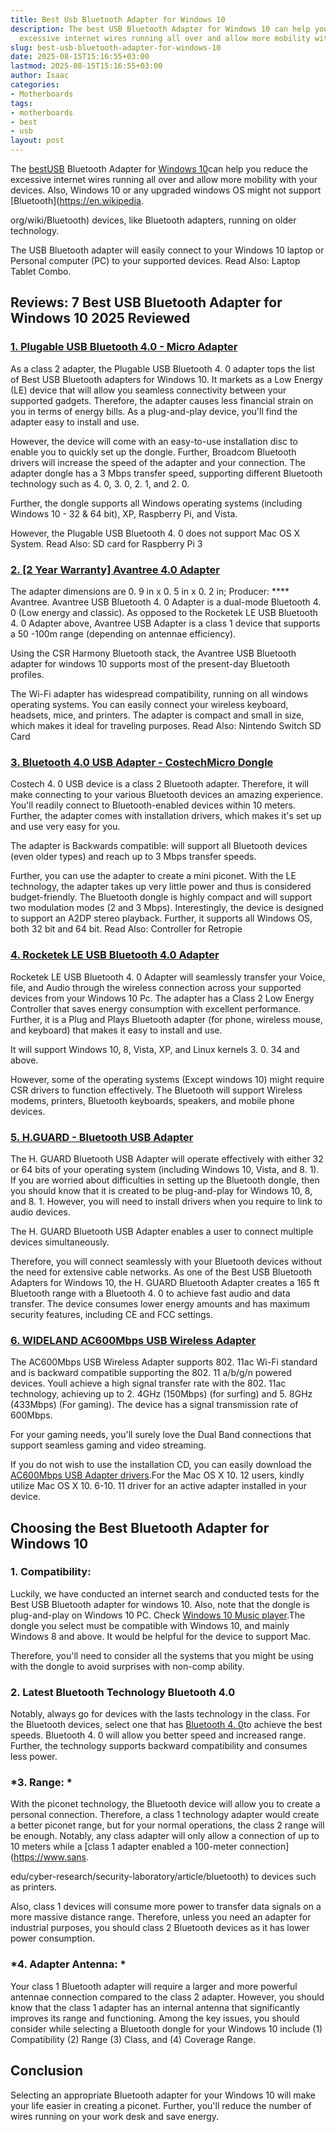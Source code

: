 ```yaml
---
title: Best Usb Bluetooth Adapter for Windows 10
description: The best USB Bluetooth Adapter for Windows 10 can help you reduce the
  excessive internet wires running all over and allow more mobility with your devices....
slug: best-usb-bluetooth-adapter-for-windows-10
date: 2025-08-15T15:16:55+03:00
lastmod: 2025-08-15T15:16:55+03:00
author: Isaac
categories:
- Motherboards
tags:
- motherboards
- best
- usb
layout: post
---
```

The [best](https://pestpolicy.com/best-android-tablet-for-gaming/)[USB](https://pestpolicy.com/best-usb-hub-for-imac/) Bluetooth Adapter for [Windows 10](https://en.wikipedia.org/wiki/Windows_10)can help you reduce the excessive internet wires running all over and allow more mobility with your devices. Also, Windows 10 or any upgraded windows OS might not support [Bluetooth](https://en.wikipedia.

org/wiki/Bluetooth) devices, like Bluetooth adapters, running on older technology.

The USB Bluetooth adapter will easily connect to your Windows 10 laptop or Personal computer (PC) to your supported devices. Read Also: Laptop Tablet Combo.

##  Reviews: 7 Best USB Bluetooth Adapter for Windows 10 2025 Reviewed

###  [1. Plugable USB Bluetooth 4.0 - Micro Adapter](https://www.amazon.com/dp/B009ZIILLI/?tag=p-policy-20)

As a class 2 adapter, the Plugable USB Bluetooth 4. 0 adapter tops the list of Best USB Bluetooth adapters for Windows 10. It markets as a Low Energy (LE) device that will allow you seamless connectivity between your supported gadgets. Therefore, the adapter causes less financial strain on you in terms of energy bills. As a plug-and-play device, you'll find the adapter easy to install and use.

However, the device will come with an easy-to-use installation disc to enable you to quickly set up the dongle. Further, Broadcom Bluetooth drivers will increase the speed of the adapter and your connection. The adapter dongle has a 3 Mbps transfer speed, supporting different Bluetooth technology such as 4. 0, 3. 0, 2. 1, and 2. 0.

Further, the dongle supports all Windows operating systems (including Windows 10 - 32 & 64 bit), XP, Raspberry Pi, and Vista.

However, the Plugable USB Bluetooth 4. 0 does not support Mac OS X System. Read Also: SD card for Raspberry Pi 3

###  [2. [2 Year Warranty] Avantree 4.0 Adapter](https://www.amazon.com/dp/B00VWEK4IG/?tag=p-policy-20)

The adapter dimensions are 0. 9 in x 0. 5 in x 0. 2 in; Producer: **** Avantree. Avantree USB Bluetooth 4. 0 Adapter is a dual-mode Bluetooth 4. 0 (Low energy and classic). As opposed to the Rocketek LE USB Bluetooth 4. 0 Adapter above, Avantree USB Adapter is a class 1 device that supports a 50 -100m range (depending on antennae efficiency).

Using the CSR Harmony Bluetooth stack, the Avantree USB Bluetooth adapter for windows 10 supports most of the present-day Bluetooth profiles.

The Wi-Fi adapter has widespread compatibility, running on all windows operating systems. You can easily connect your wireless keyboard, headsets, mice, and printers. The adapter is compact and small in size, which makes it ideal for traveling purposes. Read Also: Nintendo Switch SD Card

###  [3. Bluetooth 4.0 USB Adapter - CostechMicro Dongle](https://www.amazon.com/dp/B01DAW21UG/?tag=p-policy-20)

Costech 4. 0 USB device is a class 2 Bluetooth adapter. Therefore, it will make connecting to your various Bluetooth devices an amazing experience. You'll readily connect to Bluetooth-enabled devices within 10 meters. Further, the adapter comes with installation drivers, which makes it's set up and use very easy for you.

The adapter is Backwards compatible: will support all Bluetooth devices (even older types) and reach up to 3 Mbps transfer speeds.

Further, you can use the adapter to create a mini piconet. With the LE technology, the adapter takes up very little power and thus is considered budget-friendly. The Bluetooth dongle is highly compact and will support two modulation modes (2 and 3 Mbps). Interestingly, the device is designed to support an A2DP stereo playback. Further, it supports all Windows OS, both 32 bit and 64 bit. Read Also: Controller for Retropie

###  [4. Rocketek LE USB Bluetooth 4.0 Adapter](https://www.amazon.com/dp/B00H8O8CMO/?tag=p-policy-20)

Rocketek LE USB Bluetooth 4. 0 Adapter will seamlessly transfer your Voice, file, and Audio through the wireless connection across your supported devices from your Windows 10 Pc. The adapter has a Class 2 Low Energy Controller that saves energy consumption with excellent performance. Further, it is a Plug and Plays Bluetooth adapter (for phone, wireless mouse, and keyboard) that makes it easy to install and use.

It will support Windows 10, 8, Vista, XP, and Linux kernels 3. 0. 34 and above.

However, some of the operating systems (Except windows 10) might require CSR drivers to function effectively. The Bluetooth will support Wireless modems, printers, Bluetooth keyboards, speakers, and mobile phone devices.

###  [5. H.GUARD - Bluetooth USB Adapter](https://www.amazon.com/dp/B076FP4KQD/?tag=p-policy-20)

The H. GUARD Bluetooth USB Adapter will operate effectively with either 32 or 64 bits of your operating system (including Windows 10, Vista, and 8. 1). If you are worried about difficulties in setting up the Bluetooth dongle, then you should know that it is created to be plug-and-play for Windows 10, 8, and 8. 1. However, you will need to install drivers when you require to link to audio devices.

The H. GUARD Bluetooth USB Adapter enables a user to connect multiple devices simultaneously.

Therefore, you will connect seamlessly with your Bluetooth devices without the need for extensive cable networks. As one of the Best USB Bluetooth Adapters for Windows 10, the H. GUARD Bluetooth Adapter creates a 165 ft Bluetooth range with a Bluetooth 4. 0 to achieve fast audio and data transfer. The device consumes lower energy amounts and has maximum security features, including CE and FCC settings.

###  [6. WIDELAND AC600Mbps USB Wireless Adapter](https://www.amazon.com/dp/B01MYGETQJ/?tag=p-policy-20)

The AC600Mbps USB Wireless Adapter supports 802. 11ac Wi-Fi standard and is backward compatible supporting the 802. 11 a/b/g/n powered devices. Youll achieve a high signal transfer rate with the 802. 11ac technology, achieving up to 2. 4GHz (150Mbps) (for surfing) and 5. 8GHz (433Mbps) (For gaming). The device has a signal transmission rate of 600Mbps.

For your gaming needs, you'll surely love the Dual Band connections that support seamless gaming and video streaming.

If you do not wish to use the installation CD, you can easily download the [AC600Mbps USB Adapter drivers](https://goo.gl/INhAVQ).For the Mac OS X 10. 12 users, kindly utilize Mac OS X 10. 6-10. 11 driver for an active adapter installed in your device.

##  **Choosing the Best Bluetooth Adapter for Windows 10**

###  **1. Compatibility:**

Luckily, we have conducted an internet search and conducted tests for the Best USB Bluetooth adapter for windows 10. Also, note that the dongle is plug-and-play on Windows 10 PC. Check [Windows 10 Music player](https://pestpolicy.com/best-music-player-for-windows-10-free-download/).The dongle you select must be compatible with Windows 10, and mainly Windows 8 and above. It would be helpful for the device to support Mac.

Therefore, you'll need to consider all the systems that you might be using with the dongle to avoid surprises with non-comp ability.

###  **2. Latest Bluetooth Technology  Bluetooth 4.0**

Notably, always go for devices with the lasts technology in the class. For the Bluetooth devices, select one that has [Bluetooth 4. 0](https://en.wikipedia.org/wiki/Bluetooth#Bluetooth_4.0_.2B_LE)to achieve the best speeds. Bluetooth 4. 0 will allow you better speed and increased range. Further, the technology supports backward compatibility and consumes less power.

###  ***3. Range:** *

With the piconet technology, the Bluetooth device will allow you to create a personal connection. Therefore, a class 1 technology adapter would create a better piconet range, but for your normal operations, the class 2 range will be enough. Notably, any class adapter will only allow a connection of up to 10 meters while a [class 1 adapter enabled a 100-meter connection](https://www.sans.

edu/cyber-research/security-laboratory/article/bluetooth) to devices such as printers.

Also, class 1 devices will consume more power to transfer data signals on a more massive distance range. Therefore, unless you need an adapter for industrial purposes, you should class 2 Bluetooth devices as it has lower power consumption.

###  ***4. Adapter Antenna:** *

Your class 1 Bluetooth adapter will require a larger and more powerful antennae connection compared to the class 2 adapter. However, you should know that the class 1 adapter has an internal antenna that significantly improves its range and functioning. Among the key issues, you should consider while selecting a Bluetooth dongle for your Windows 10 include (1) Compatibility (2) Range (3) Class, and (4) Coverage Range.

##  **Conclusion**

Selecting an appropriate Bluetooth adapter for your Windows 10 will make your life easier in creating a piconet. Further, you'll reduce the number of wires running on your work desk and save energy.
